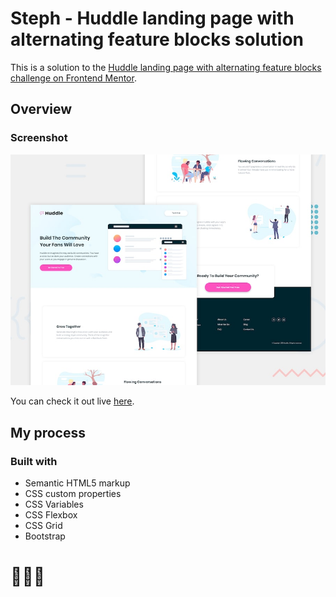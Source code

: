 # Steph - Huddle landing page with alternating feature blocks solution

This is a solution to the [Huddle landing page with alternating feature blocks challenge on Frontend Mentor](https://www.frontendmentor.io/challenges/huddle-landing-page-with-alternating-feature-blocks-5ca5f5981e82137ec91a5100). 


## Overview

### Screenshot

![](./assets/design/desktop-preview.jpg)

You can check it out live [here](https://xstephx.github.io/huddle-landing-page-with-alternating-feature-blocks-challenge/).

## My process

### Built with

- Semantic HTML5 markup
- CSS custom properties
- CSS Variables
- CSS Flexbox
- CSS Grid
- Bootstrap


# 🚀🚀🚀
